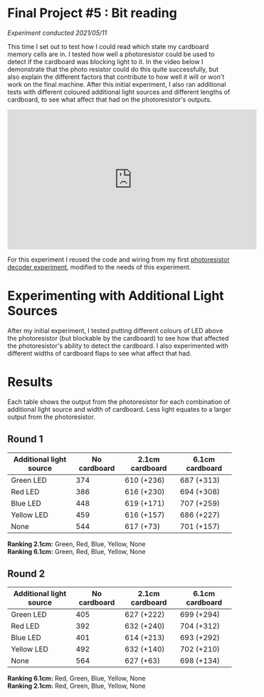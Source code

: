 # Final Project #5 : Bit reading
*Experiment conducted 2021/05/11*

This time I set out to test how I could read which state my cardboard memory cells are in. I tested how well a photoresistor could be used to detect if the cardboard was blocking light to it. In the video below I demonstrate that the photo resistor could do this quite successfully, but also explain the different factors that contribute to how well it will or won't work on the final machine. After this initial experiment, I also ran additional tests with different coloured additional light sources and different lengths of cardboard, to see what affect that had on the photoresistor's outputs.

<iframe width="560" height="315" src="https://www.youtube.com/embed/MakNOF3HM08" title="YouTube video player" frameborder="0" allow="accelerometer; autoplay; clipboard-write; encrypted-media; gyroscope; picture-in-picture" allowfullscreen></iframe>

For this experiment I reused the code and wiring from my first [photoresistor decoder experiment](/), modified to the needs of this experiment.

# Experimenting with Additional Light Sources
After my initial experiment, I tested putting different colours of LED above the photoresistor (but blockable by the cardboard) to see how that affected the photoresistor's ability to detect the cardboard. I also experimented with different widths of cardboard flaps to see what affect that had.

# Results
Each table shows the output from the photoresistor for each combination of additional light source and width of cardboard. Less light equates to a larger output from the photoresistor.

## Round 1
| Additional light source | No cardboard | 2.1cm cardboard | 6.1cm cardboard |
| ----------------------- | ------------ | --------------- | --------------- |
| Green LED               | 374          | 610 (+236)      | 687 (+313)      |
| Red LED                 | 386          | 616 (+230)      | 694 (+308)      |
| Blue LED                | 448          | 619 (+171)      | 707 (+259)      |
| Yellow LED              | 459          | 616 (+157)      | 686 (+227)      |
| None                    | 544          | 617 (+73)       | 701 (+157)      |

**Ranking 2.1cm:** Green, Red, Blue, Yellow, None  
**Ranking 6.1cm:** Green, Red, Blue, Yellow, None  

## Round 2
| Additional light source | No cardboard | 2.1cm cardboard | 6.1cm cardboard |
| ----------------------- | ------------ | --------------- | --------------- |
| Green LED               | 405          | 627 (+222)      | 699 (+294)      |
| Red LED                 | 392          | 632 (+240)      | 704 (+312)      |
| Blue LED                | 401          | 614 (+213)      | 693 (+292)      |
| Yellow LED              | 492          | 632 (+140)      | 702 (+210)      |
| None                    | 564          | 627 (+63)       | 698 (+134)      |

**Ranking 6.1cm:** Red, Green, Blue, Yellow, None  
**Ranking 2.1cm:** Red, Green, Blue, Yellow, None  
